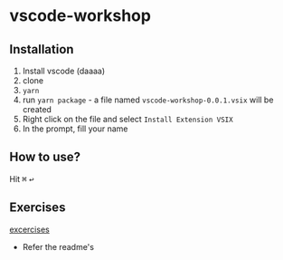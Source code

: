 # vscode-workshop

## Installation

1. Install vscode (daaaa)
2. clone
3. `yarn`
4. run `yarn package` - a file named `vscode-workshop-0.0.1.vsix` will be created
5. Right click on the file and select `Install Extension VSIX`
6. In the prompt, fill your name

## How to use?

Hit <kbd>⌘</kbd> <kbd>↩</kbd>

## Exercises
[excercises](/excercises)
- Refer the readme's
